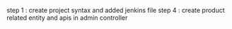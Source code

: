 step 1 : create project syntax and added jenkins file
step 4 : create product related entity and apis in admin controller
